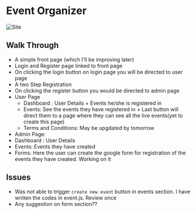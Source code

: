 # Event Organizer
 
![Site](https://github.com/chetanpandey1266/event-manager/blob/master/site-walk-through-2.gif)


## Walk Through
 - A simple front page (which I'll be improving later)
 - Login and Register page linked to front page
 - On clicking the login button on login page you will be directed to user page
 - A two Step Registration
 - On clicking the register button you would be directed to admin page
 - User Page
   - Dashboard : User Details + Events he/she is registered in
   - Events: See the events they have registered in + Last button will direct them to a page where they can see all the live 
   events(yet to create this page)
   - Terms and Conditions: May be upgdated by tomorrow
  - Admin Page:
   - Dashboard : User Details
   - Events: Events they have created 
   - Forms: Here the user can create the google form  for registration of the events they have created. Working on it
   
## Issues
 - Was not able to trigger `create new event` button in events section. I have wriiten the codes in event.js. Review once
 - Any suggestion on form section??
 
